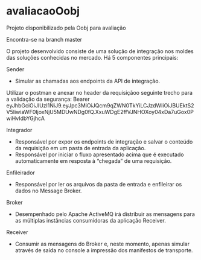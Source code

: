 # avaliacaoOobj
Projeto disponibilizado pela Oobj para avaliação

Encontra-se na branch master

O projeto desenvolvido consiste de uma solução de integração nos moldes das soluções conhecidas no mercado. Há 5 componentes principais:

Sender
- Simular as chamadas aos endpoints da API de integração.

Utilizar o postman e anexar no header da requisiçãoo seguinte trecho para a validação da segurança:
Bearer eyJhbGciOiJIUzI1NiJ9.eyJpc3MiOiJQcm9qZWN0TkYiLCJzdWIiOiJBUEktS2V5IiwiaWF0IjoxNjU5MDUwNDg0fQ.XxuWDgE2ffVJNHOXoy04xDa7uGox0PwiHvIdbYGjhcA

Integrador
- Responsável por expor os endpoints de integração e salvar o conteúdo da requisição em um pasta de entrada da aplicação.
- Responsável por iniciar o fluxo apresentado acima que é executado automaticamente em resposta à “chegada” de uma requisição.

Enfileirador
- Responsável por ler os arquivos da pasta de entrada e enfileirar os dados no Message Broker.

Broker
- Desempenhado pelo Apache ActiveMQ irá distribuir as mensagens para as múltiplas instâncias consumidoras da aplicação Receiver.

Receiver
- Consumir as mensagens do Broker e, neste momento, apenas simular através de saída no console a impressão dos manifestos de transporte.

